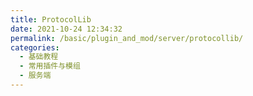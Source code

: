 ```yaml
---
title: ProtocolLib
date: 2021-10-24 12:34:32
permalink: /basic/plugin_and_mod/server/protocollib/
categories: 
  - 基础教程
  - 常用插件与模组
  - 服务端
---
```

